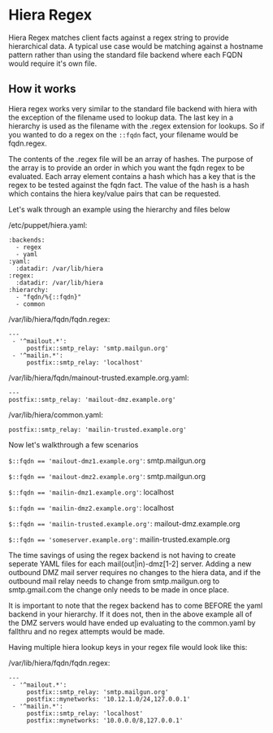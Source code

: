 # Hiera Regex
Hiera Regex matches client facts against a regex string to provide hierarchical data.  A typical use case would be matching against a hostname pattern rather than using the standard file backend where each FQDN would require it's own file.

## How it works
Hiera regex works very similar to the standard file backend with hiera with the exception of the filename used to lookup data.  The last key in a hierarchy is used as the filename with the .regex extension for lookups.  So if you wanted to do a regex on the `::fqdn` fact, your filename would be fqdn.regex.

The contents of the .regex file will be an array of hashes.  The purpose of the array is to provide an order in which you want the fqdn regex to be evaluated.  Each array element contains a hash which has a key that is the regex to be tested against the fqdn fact.  The value of the hash is a hash which contains the hiera key/value pairs that can be requested.

Let's walk through an example using the hierarchy and files below

/etc/puppet/hiera.yaml:
```
:backends:
  - regex
  - yaml
:yaml:
  :datadir: /var/lib/hiera
:regex:
  :datadir: /var/lib/hiera
:hierarchy:
  - "fqdn/%{::fqdn}"
  - common
```

/var/lib/hiera/fqdn/fqdn.regex:
```
---
 - '^mailout.*':
     postfix::smtp_relay: 'smtp.mailgun.org'
 - '^mailin.*':
     postfix::smtp_relay: 'localhost'
```

/var/lib/hiera/fqdn/mainout-trusted.example.org.yaml:
```
---
postfix::smtp_relay: 'mailout-dmz.example.org'
```

/var/lib/hiera/common.yaml:
```
postfix::smtp_relay: 'mailin-trusted.example.org'
```

Now let's walkthrough a few scenarios

`$::fqdn == 'mailout-dmz1.example.org'`: smtp.mailgun.org

`$::fqdn == 'mailout-dmz2.example.org'`: smtp.mailgun.org

`$::fqdn == 'mailin-dmz1.example.org'`: localhost

`$::fqdn == 'mailin-dmz2.example.org'`: localhost

`$::fqdn == 'mailin-trusted.example.org'`: mailout-dmz.example.org

`$::fqdn == 'someserver.example.org'`: mailin-trusted.example.org


The time savings of using the regex backend is not having to create seperate YAML files for each mail(out|in)-dmz[1-2] server.  Adding a new outbound DMZ mail server requires no changes to the hiera data, and if the outbound mail relay needs to change from smtp.mailgun.org to smtp.gmail.com the change only needs to be made in once place.

It is important to note that the regex backend has to come BEFORE the yaml backend in your hierarchy.  If it does not, then in the above example all of the DMZ servers would have ended up evaluating to the common.yaml by fallthru and no regex attempts would be made.

Having multiple hiera lookup keys in your regex file would look like this:

/var/lib/hiera/fqdn/fqdn.regex:
```
---
 - '^mailout.*':
     postfix::smtp_relay: 'smtp.mailgun.org'
     postfix::mynetworks: '10.12.1.0/24,127.0.0.1'
 - '^mailin.*':
     postfix::smtp_relay: 'localhost'
     postfix::mynetworks: '10.0.0.0/8,127.0.0.1'
```
